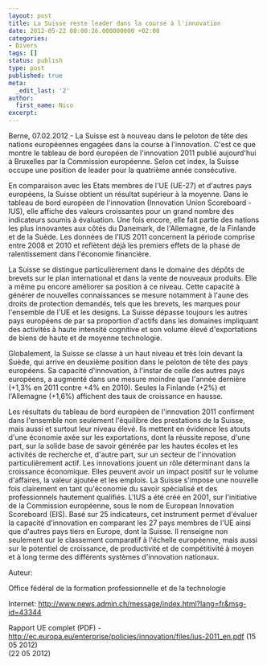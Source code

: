 ```yaml
---
layout: post
title: La Suisse reste leader dans la course à l'innovation
date: 2012-05-22 08:00:26.000000000 +02:00
categories:
- Divers
tags: []
status: publish
type: post
published: true
meta:
  _edit_last: '2'
author:
  first_name: Nico
excerpt:
---
```

<p>Berne, 07.02.2012 - La Suisse est à nouveau dans le peloton de tête des nations européennes engagées dans la course à l'innovation. C'est ce que montre le tableau de bord européen de l'innovation 2011 publié aujourd'hui à Bruxelles par la Commission européenne. Selon cet index, la Suisse occupe une position de leader pour la quatrième année consécutive.</p>
<p>En comparaison avec les Etats membres de l'UE (UE-27) et d'autres pays européens, la Suisse obtient un résultat supérieur à la moyenne. Dans le tableau de bord européen de l'innovation (Innovation Union Scoreboard - IUS), elle affiche des valeurs croissantes pour un grand nombre des indicateurs soumis à évaluation. Une fois encore, elle fait partie des nations les plus innovantes aux côtés du Danemark, de l'Allemagne, de la Finlande et de la Suède. Les données de l'IUS 2011 concernent la période comprise entre 2008 et 2010 et reflètent déjà les premiers effets de la phase de ralentissement dans l'économie financière.</p>
<p>La Suisse se distingue particulièrement dans le domaine des dépôts de brevets sur le plan international et dans la vente de nouveaux produits. Elle a même pu encore améliorer sa position à ce niveau. Cette capacité à générer de nouvelles connaissances se mesure notamment à l'aune des droits de protection demandés, tels que les brevets, les marques pour l'ensemble de l'UE et les designs. La Suisse dépasse toujours les autres pays européens de par sa proportion d'actifs dans les domaines impliquant des activités à haute intensité cognitive et son volume élevé d'exportations de biens de haute et de moyenne technologie.</p>
<p>Globalement, la Suisse se classe à un haut niveau et très loin devant la Suède, qui arrive en deuxième position dans le peloton de tête des pays européens. Sa capacité d'innovation, à l'instar de celle des autres pays européens, a augmenté dans une mesure moindre que l'année dernière (+1,3% en 2011 contre +4% en 2010). Seules la Finlande (+2%) et l'Allemagne (+1,6%) affichent des taux de croissance en hausse.</p>
<p>Les résultats du tableau de bord européen de l'innovation 2011 confirment dans l'ensemble non seulement l'équilibre des prestations de la Suisse, mais aussi et surtout leur niveau élevé. Ils mettent en évidence les atouts d'une économie axée sur les exportations, dont la réussite repose, d'une part, sur la solide base de savoir générée par les hautes écoles et les activités de recherche et, d'autre part, sur un secteur de l'innovation particulièrement actif. Les innovations jouent un rôle déterminant dans la croissance économique. Elles peuvent avoir un impact positif sur le volume d'affaires, la valeur ajoutée et les emplois. La Suisse s'impose une nouvelle fois clairement en tant qu'économie du savoir spécialisé et des professionnels hautement qualifiés. L'IUS a été créé en 2001, sur l'initiative de la Commission européenne, sous le nom de European Innovation Scoreboard (EIS). Basé sur 25 indicateurs, cet instrument permet d'évaluer la capacité d'innovation en comparant les 27 pays membres de l'UE ainsi que d'autres pays tiers en Europe, dont la Suisse. Il renseigne non seulement sur le classement comparatif à l'échelle européenne, mais aussi sur le potentiel de croissance, de productivité et de compétitivité à moyen et à long terme des différents systèmes d'innovation nationaux.</p>
<p>Auteur:</p>
<p>Office fédéral de la formation professionnelle et de la technologie</p>
<p>Internet: <a href="http://www.news.admin.ch/message/index.html?lang=fr&amp;amp;msg-id=43344">http://www.news.admin.ch/message/index.html?lang=fr&amp;msg-id=43344</a></p>
<p>Rapport UE complet (PDF) - <a href="http://ec.europa.eu/enterprise/policies/innovation/files/ius-2011_en.pdf">http://ec.europa.eu/enterprise/policies/innovation/files/ius-2011_en.pdf</a> (15 05 2012)<br />
(22 05 2012)</p>
